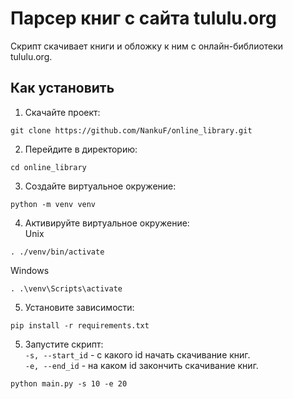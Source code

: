 # Парсер книг с сайта tululu.org

Скрипт скачивает книги и обложку к ним с онлайн-библиотеки tululu.org.

## Как установить

1. Скачайте проект:<br>

```commandline
git clone https://github.com/NankuF/online_library.git
```

2. Перейдите в директорию:

```commandline
cd online_library
```
3. Создайте виртуальное окружение:<br>

```commandline
python -m venv venv
```

4. Активируйте виртуальное окружение:<br>
Unix
```commandline
. ./venv/bin/activate
```
Windows
```commandline
. .\venv\Scripts\activate
```
5. Установите зависимости:<br>

```commandline
pip install -r requirements.txt
```

5. Запустите скрипт:<br>
`-s, --start_id` - с какого id начать скачивание книг.<br>
`-e, --end_id` - на каком id закончить скачивание книг.<br>
```commandline
python main.py -s 10 -e 20
```
